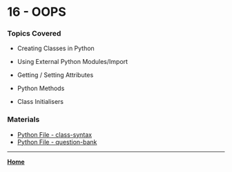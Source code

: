 # 16 - OOPS

### Topics Covered

* Creating Classes in Python

* Using External Python Modules/Import

* Getting / Setting Attributes

* Python Methods

* Class Initialisers


###  Materials

* [Python File - class-syntax](./017a.py)
* [Python File - question-bank](./017b.py)

---

**[Home](../README.md)**